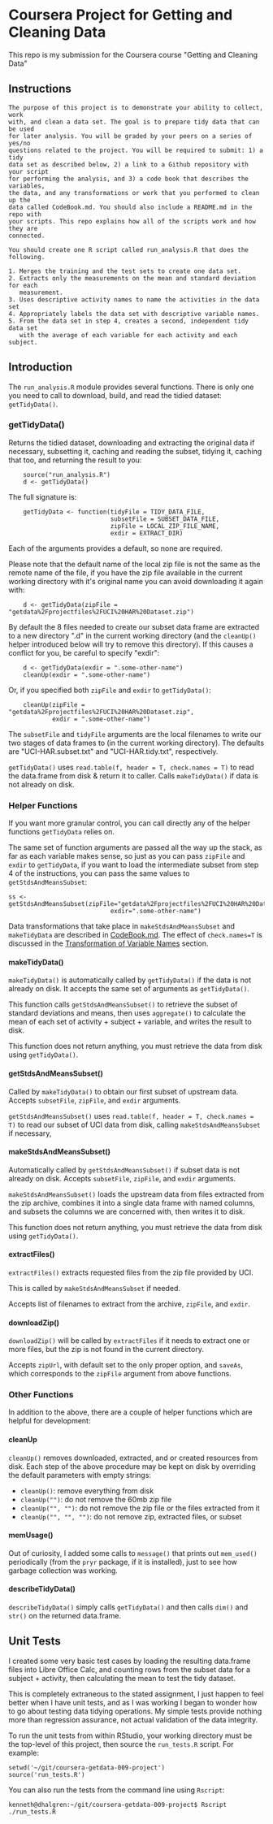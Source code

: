 
# Coursera Project for Getting and Cleaning Data

This repo is my submission for the Coursera course "Getting and Cleaning Data"

## Instructions

    The purpose of this project is to demonstrate your ability to collect, work
    with, and clean a data set. The goal is to prepare tidy data that can be used
    for later analysis. You will be graded by your peers on a series of yes/no
    questions related to the project. You will be required to submit: 1) a tidy
    data set as described below, 2) a link to a Github repository with your script
    for performing the analysis, and 3) a code book that describes the variables,
    the data, and any transformations or work that you performed to clean up the
    data called CodeBook.md. You should also include a README.md in the repo with
    your scripts. This repo explains how all of the scripts work and how they are
    connected.

    You should create one R script called run_analysis.R that does the following. 
    
    1. Merges the training and the test sets to create one data set.
    2. Extracts only the measurements on the mean and standard deviation for each
       measurement. 
    3. Uses descriptive activity names to name the activities in the data set
    4. Appropriately labels the data set with descriptive variable names. 
    5. From the data set in step 4, creates a second, independent tidy data set 
       with the average of each variable for each activity and each subject.


## Introduction 

The `run_analysis.R` module provides several functions.  There is only one you
need to call to download, build, and read the tidied dataset: `getTidyData()`.


### getTidyData()

Returns the tidied dataset, downloading and extracting the original data if
necessary, subsetting it, caching and reading the subset, tidying it, caching
that too, and returning the result to you:

```
    source("run_analysis.R")
    d <- getTidyData()
```

The full signature is:

```
    getTidyData <- function(tidyFile = TIDY_DATA_FILE,
                            subsetFile = SUBSET_DATA_FILE,
                            zipFile = LOCAL_ZIP_FILE_NAME,
                            exdir = EXTRACT_DIR)
```

Each of the arguments provides a default, so none are required. 

Please note that the default name of the local zip file is not the same as the
remote name of the file, if you have the zip file available in the current working
directory with it's original name you can avoid downloading it again with:

```
    d <- getTidyData(zipFile = "getdata%2Fprojectfiles%2FUCI%20HAR%20Dataset.zip")
```

By default the 8 files needed to create our subset data frame are extracted to
a new directory ".d" in the current working directory (and the `cleanUp()`
helper introduced below will try to remove this directory).  If this causes a
conflict for you, be careful to specify "exdir":

```
    d <- getTidyData(exdir = ".some-other-name") 
    cleanUp(exdir = ".some-other-name")
```

Or, if you specified both `zipFile` and `exdir` to `getTidyData()`:

```
    cleanUp(zipFile = "getdata%2Fprojectfiles%2FUCI%20HAR%20Dataset.zip",
            exdir = ".some-other-name")
```

The `subsetFile` and `tidyFile` arguments are the local filenames to write our
two stages of data frames to (in the current working directory).  The defaults
are "UCI-HAR.subset.txt" and "UCI-HAR.tidy.txt", respectively.

`getTidyData()` uses `read.table(f, header = T, check.names = T)` to read the
data.frame from disk & return it to caller.  Calls `makeTidyData()` if data is
not already on disk.


### Helper Functions

If you want more granular control, you can call directly any of the helper
functions `getTidyData` relies on.

The same set of function arguments are passed all the way up the stack, as far
as each variable makes sense, so just as you can pass `zipFile` and `exdir` to
`getTidyData`, if you want to load the intermediate subset from step 4 of the
instructions, you can pass the same values to `getStdsAndMeansSubset`:

```
ss <- getStdsAndMeansSubset(zipFile="getdata%2Fprojectfiles%2FUCI%20HAR%20Dataset.zip",
                            exdir=".some-other-name")
```

Data transformations that take place in `makeStdsAndMeansSubset` and
`makeTidyData` are described in [CodeBook.md](CodeBook.md).  The effect of
`check.names=T` is discussed in the [Transformation of Variable
Names](CodeBook.md#transformation-of-variable-names) section.


#### makeTidyData()

`makeTidyData()` is automatically called by `getTidyData()` if the data is 
not already on disk.  It accepts the same set of arguments as `getTidyData()`.

This function calls `getStdsAndMeansSubset()` to retrieve the subset of
standard deviations and means, then uses `aggregate()` to calculate the mean of
each set of activity + subject + variable, and writes the result to disk.

This function does not return anything, you must retrieve the data from disk
using `getTidyData()`.


#### getStdsAndMeansSubset()

Called by `makeTidyData()` to obtain our first subset of upstream data.
Accepts `subsetFile`, `zipFile`, and `exdir` arguments.

`getStdsAndMeansSubset()` uses `read.table(f, header = T, check.names = T)`
to read our subset of UCI data from disk, calling `makeStdsAndMeansSubset`
if necessary,


#### makeStdsAndMeansSubset()

Automatically called by `getStdsAndMeansSubset()` if subset data is not
already on disk.  Accepts `subsetFile`, `zipFile`, and `exdir` arguments.

`makeStdsAndMeansSubset()` loads the upstream data from files extracted from
the zip archive, combines it into a single data frame with named columns,
and subsets the columns we are concerned with, then writes it to disk.

This function does not return anything, you must retrieve the data from disk
using `getTidyData()`.


#### extractFiles()

`extractFiles()` extracts requested files from the zip file provided by UCI.

This is called by `makeStdsAndMeansSubset` if needed.

Accepts list of filenames to extract from the archive, `zipFile`, and `exdir`.


#### downloadZip()

`downloadZip()` will be called by `extractFiles` if it needs to extract one 
or more files, but the zip is not found in the current directory.

Accepts `zipUrl`, with default set to the only proper option, and `saveAs`,
which corresponds to the `zipFile` argument from above functions. 


### Other Functions

In addition to the above, there are a couple of helper functions which are
helpful for development:

 
#### cleanUp


`cleanUp()` removes downloaded, extracted, and or created resources from disk.
Each step of the above procedure may be kept on disk by overriding the default
parameters with empty strings:

* `cleanUp()`: remove everything from disk
* `cleanUp("")`: do not remove the 60mb zip file
* `cleanUp("", "")`: do not remove the zip file or the files extracted from it
* `cleanUp("", "", "")`: do not remove zip, extracted files, or subset


#### memUsage()

Out of curiosity, I added some calls to `message()` that prints out
`mem_used()` periodically (from the `pryr` package, if it is installed), just
to see how garbage collection was working.


#### describeTidyData()

`describeTidyData()` simply calls `getTidyData()` and then calls `dim()` and `str()` 
on the returned data.frame.


## Unit Tests

I created some very basic test cases by loading the resulting data.frame files
into Libre Office Calc, and counting rows from the subset data for a subject +
activity, then calculating the mean to test the tidy dataset.

This is completely extraneous to the stated assignment, I just happen to feel
better when I have unit tests, and as I was working I began to wonder how to
go about testing data tidying operations.  My simple tests provide nothing
more than regression assurance, not actual validation of the data integrity.

To run the unit tests from within RStudio, your working directory must be the
top-level of this project, then source the `run_tests.R` script.  For example:

```
setwd('~/git/coursera-getdata-009-project')
source('run_tests.R')
```

You can also run the tests from the command line using `Rscript`:

```
kenneth@dhalgren:~/git/coursera-getdata-009-project$ Rscript ./run_tests.R
```
